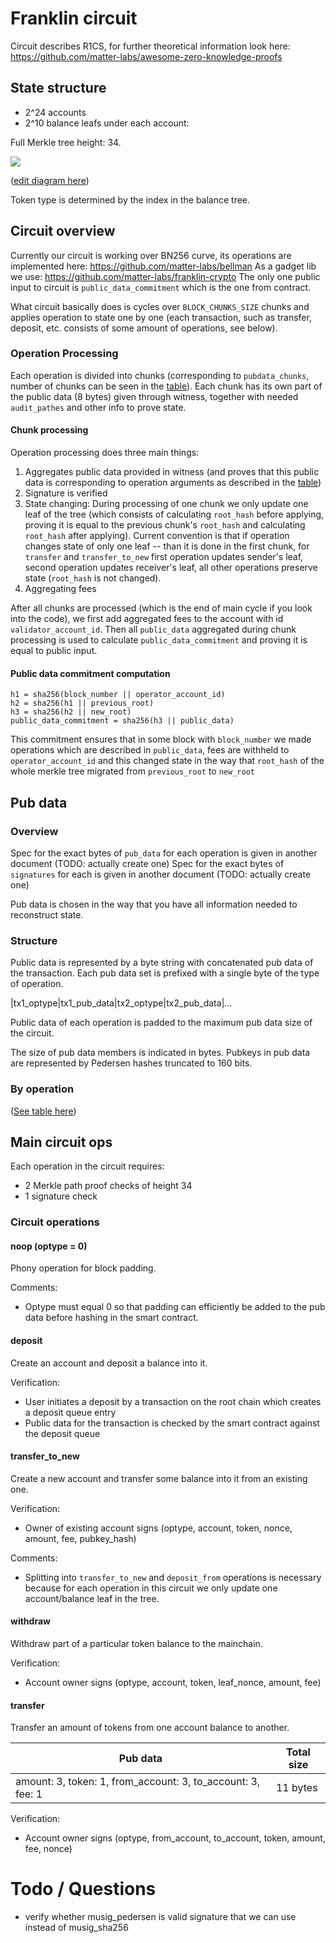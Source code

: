 # Franklin circuit
Circuit describes R1CS, for further theoretical information look here: https://github.com/matter-labs/awesome-zero-knowledge-proofs

## State structure

- 2^24 accounts
- 2^10 balance leafs under each account: 

Full Merkle tree height: 34.

<img src="https://docs.google.com/drawings/d/e/2PACX-1vQmABflC3CUHQb62x6fDmyLnVFQbqZGAoJW8j9T6WSKL-ixOtU3xLjd2_hJRCRVn2fTq17Bs1ySQUbj/pub?h=520">

([edit diagram here](https://docs.google.com/drawings/d/13bFjrSipx8-RKyAPbxzCCyXtswzvuFLjD-O8QEYaUYA/edit?usp=sharing))

Token type is determined by the index in the balance tree.

## Circuit overview

Currently our circuit is working over BN256 curve, its operations are implemented here: https://github.com/matter-labs/bellman
As a gadget lib we use: https://github.com/matter-labs/franklin-crypto
The only one public input to circuit is `public_data_commitment` which is the one from contract.

What circuit basically does is cycles over `BLOCK_CHUNKS_SIZE` chunks and applies operation to state one by one (each transaction, 
such as transfer, deposit, etc. consists of some amount of operations, see below). 
### Operation Processing
Each operation is divided into chunks (corresponding to `pubdata_chunks`, number of chunks can be seen in the [table](https://docs.google.com/spreadsheets/d/1ejK1MJfVehcwjgjVDFD3E2k1EZ7auqbG_y0DKidS9nA/edit?usp=drive_open&ouid=102923468016872611309)). 
Each chunk has its own part of the public data (8 bytes) given through witness, together with needed `audit_pathes` and other info to prove state. 

#### Chunk processing

Operation processing does three main things:
1. Aggregates public data provided in witness (and proves that this public data is corresponding to operation arguments as described in the [table](https://docs.google.com/spreadsheets/d/1ejK1MJfVehcwjgjVDFD3E2k1EZ7auqbG_y0DKidS9nA/edit?usp=drive_open&ouid=102923468016872611309))
2. Signature is verified 
3. State changing: During processing of one chunk we only update one leaf of the tree (which consists of calculating `root_hash` before applying, proving it is 
equal to the previous chunk's `root_hash` and calculating `root_hash` after applying). Current convention is that if operation changes state of 
only one leaf -- than it is done in the first chunk, for `transfer` and `transfer_to_new` first operation updates sender's leaf, second operation updates
receiver's leaf, all other operations preserve state (`root_hash` is not changed).
4. Aggregating fees 

After all chunks are processed (which is the end of main cycle if you look into the code), we first add aggregated fees to the account with id `validator_account_id`. Then all `public_data` aggregated during chunk processing is 
used to calculate `public_data_commitment` and proving it is equal to public input.

#### Public data commitment computation
```
h1 = sha256(block_number || operator_account_id)
h2 = sha256(h1 || previous_root)
h3 = sha256(h2 || new_root)
public_data_commitment = sha256(h3 || public_data)
```

This commitment ensures that in some block with `block_number` we made operations which are described in `public_data`, fees are withheld to
`operator_account_id` and this changed state in the way that `root_hash` of the whole merkle tree migrated from `previous_root` to `new_root`



## Pub data 
### Overview
Spec for the exact bytes of `pub_data` for each operation is given in another document (TODO: actually create one)
Spec for the exact bytes of `signatures` for each is given in another document (TODO: actually create one)

Pub data is chosen in the way that you have all information needed to reconstruct state.

### Structure

Public data is represented by a byte string with concatenated pub data of the transaction. Each pub data set is prefixed with a single byte of the type of operation.

|tx1_optype|tx1_pub_data|tx2_optype|tx2_pub_data|...

Public data of each operation is padded to the maximum pub data size of the circuit.

The size of pub data members is indicated in bytes. Pubkeys in pub data are represented by Pedersen hashes truncated to 160 bits.

### By operation

([See table here](https://docs.google.com/spreadsheets/d/1ejK1MJfVehcwjgjVDFD3E2k1EZ7auqbG_y0DKidS9nA/edit?usp=drive_open&ouid=102923468016872611309))

## Main circuit ops

Each operation in the circuit requires:
- 2 Merkle path proof checks of height 34
- 1 signature check

### Circuit operations

#### noop (optype = 0)

Phony operation for block padding.

Comments:
- Optype must equal 0 so that padding can efficiently be added to the pub data before hashing in the smart contract.

#### deposit

Create an account and deposit a balance into it.

Verification:
- User initiates a deposit by a transaction on the root chain which creates a deposit queue entry
- Public data for the transaction is checked by the smart contract against the deposit queue

#### transfer_to_new

Create a new account and transfer some balance into it from an existing one.

Verification:
- Owner of existing account signs (optype, account, token, nonce, amount, fee, pubkey_hash)

Comments:
- Splitting into `transfer_to_new` and `deposit_from` operations is necessary because for each operation in this circuit we only update one account/balance leaf in the tree.

#### withdraw

Withdraw part of a particular token balance to the mainchain.

Verification:
- Account owner signs (optype, account, token, leaf_nonce, amount, fee)

#### transfer

Transfer an amount of tokens from one account balance to another.

|Pub data|Total size|
|--------|----------|
|amount: 3, token: 1, from_account: 3, to_account: 3, fee: 1| 11 bytes|

Verification:
- Account owner signs (optype, from_account, to_account, token, amount, fee, nonce)


# Todo / Questions

- verify whether musig_pedersen is valid signature that we can use instead of musig_sha256